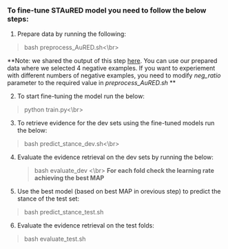 ### To fine-tune STAuRED model you need to follow the below steps:
1. Prepare data by running the following:
  >bash preprocess_AuRED.sh<\br>

**Note: we shared the output of this step [here](https://github.com/AuRED2024/AuRED/tree/main/code/STAuRED/processed_AuRED). You can use our prepared data where we selected 4 negative examples. If you want to experiement with different numbers of negative examples, you need to modify *neg_ratio* parameter to the required value in *preprocess_AuRED.sh* **

2. To start fine-tuning the model run the below:
 >python train.py<\br>

3. To retrieve evidence for the dev sets using the fine-tuned models run the below:
  >bash predict_stance_dev.sh<\br>

4. Evaluate the evidence retrieval on the dev sets by running the below:
   >bash evaluate_dev <\br>
**For each fold check the learning rate achieving the best MAP**
   
5. Use the best model (based on best MAP in orevious step) to predict the stance of the test set:
 >bash predict_stance_test.sh</br>

6. Evaluate the evidence retrieval on the test folds:
  >bash evaluate_test.sh</br>
 
